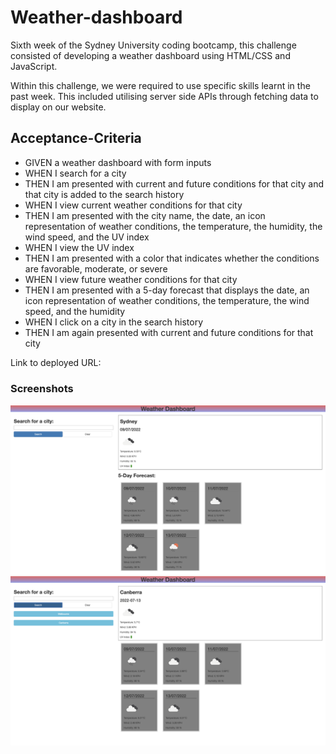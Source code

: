 # Weather-dashboard
Sixth week of the Sydney University coding bootcamp, this challenge consisted of developing a weather dashboard using HTML/CSS and JavaScript.

Within this challenge, we were required to use specific skills learnt in the past week. This included utilising server side APIs through fetching data to display on our website.

## Acceptance-Criteria
- GIVEN a weather dashboard with form inputs
- WHEN I search for a city
- THEN I am presented with current and future conditions for that city and that city is added to the search history
- WHEN I view current weather conditions for that city
- THEN I am presented with the city name, the date, an icon representation of weather conditions, the temperature, the humidity, the wind speed, and the UV index
- WHEN I view the UV index
- THEN I am presented with a color that indicates whether the conditions are favorable, moderate, or severe
- WHEN I view future weather conditions for that city
- THEN I am presented with a 5-day forecast that displays the date, an icon representation of weather conditions, the temperature, the wind speed, and the humidity
- WHEN I click on a city in the search history
- THEN I am again presented with current and future conditions for that city

Link to deployed URL: 

### Screenshots
![Screenshot 1](/assets/images/Screenshot-1.png)
![Screenshot 2](/assets/images/Screenshot-2.png)